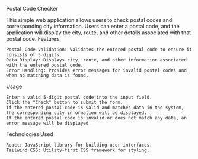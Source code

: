 Postal Code Checker

This simple web application allows users to check postal codes and corresponding
city information. Users can enter a postal code, and the application will
display the city, route, and other details associated with that postal code.
Features

    Postal Code Validation: Validates the entered postal code to ensure it consists of 5 digits.
    Data Display: Displays city, route, and other information associated with the entered postal code.
    Error Handling: Provides error messages for invalid postal codes and when no matching data is found.

Usage

    Enter a valid 5-digit postal code into the input field.
    Click the "Check" button to submit the form.
    If the entered postal code is valid and matches data in the system, the corresponding city information will be displayed.
    If the entered postal code is invalid or does not match any data, an error message will be displayed.

Technologies Used

    React: JavaScript library for building user interfaces.
    Tailwind CSS: Utility-first CSS framework for styling.
